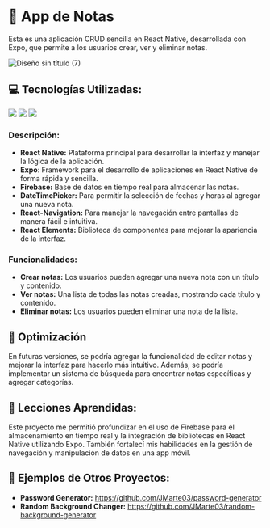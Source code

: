 # 📝  App de Notas

Esta es una aplicación CRUD sencilla en React Native, desarrollada con Expo, que permite a los usuarios crear, ver y eliminar notas. 

![Diseño sin título (7)](https://github.com/user-attachments/assets/2578951c-a710-4123-b60e-80361988aef3)


## 💻  Tecnologías Utilizadas:

<img src="https://img.shields.io/badge/React_Native-20232A?style=for-the-badge&logo=react&logoColor=61DAFB" /> <img src="https://img.shields.io/badge/Expo-1B1F23?style=for-the-badge&logo=expo&logoColor=white" /> <img src="https://img.shields.io/badge/firebase-ffca28?style=for-the-badge&logo=firebase&logoColor=black" />

### Descripción:

- **React Native:** Plataforma principal para desarrollar la interfaz y manejar la lógica de la aplicación.
- **Expo**: Framework para el desarrollo de aplicaciones en React Native de forma rápida y sencilla.
- **Firebase:** Base de datos en tiempo real para almacenar las notas.
- **DateTimePicker:** Para permitir la selección de fechas y horas al agregar una nueva nota.
- **React-Navigation:** Para manejar la navegación entre pantallas de manera fácil e intuitiva.
- **React Elements:** Biblioteca de componentes para mejorar la apariencia de la interfaz.

### Funcionalidades:

- **Crear notas:** Los usuarios pueden agregar una nueva nota con un título y contenido.
- **Ver notas:** Una lista de todas las notas creadas, mostrando cada título y contenido.
- **Eliminar notas:** Los usuarios pueden eliminar una nota de la lista.

## 🔧  Optimización

En futuras versiones, se podría agregar la funcionalidad de editar notas y mejorar la interfaz para hacerlo más intuitivo. Además, se podría implementar un sistema de búsqueda para encontrar notas específicas y agregar categorías.

## 🧠  Lecciones Aprendidas:

Este proyecto me permitió profundizar en el uso de Firebase para el almacenamiento en tiempo real y la integración de bibliotecas en React Native utilizando Expo. También fortalecí mis habilidades en la gestión de navegación y manipulación de datos en una app móvil.

## 📱  Ejemplos de Otros Proyectos:

- **Password Generator:** https://github.com/JMarte03/password-generator
- **Random Background Changer:** https://github.com/JMarte03/random-background-generator
